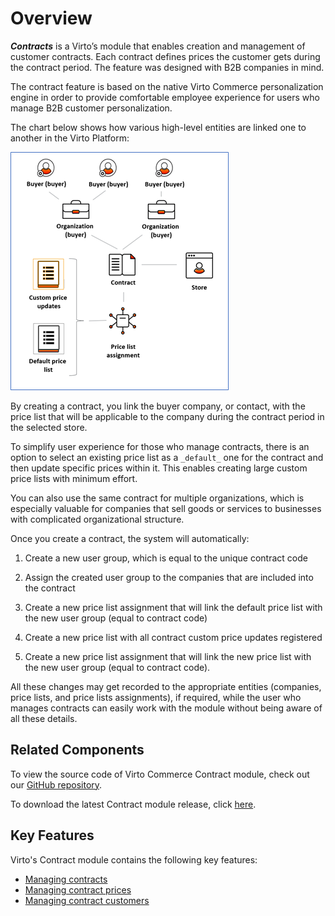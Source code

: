 # Overview

***Contracts*** is a Virto’s module that enables creation and management of customer contracts. Each contract defines prices the customer gets during the contract period. The feature was designed with B2B companies in mind.

The contract feature is based on the native Virto Commerce personalization engine in order to provide comfortable employee experience for users who manage B2B customer personalization.

The chart below shows how various high-level entities are linked one to another in the Virto Platform:

![Chart depicting contract entities](media/contract-entity-chart.png)

By creating a contract, you link the buyer company, or contact, with the price list that will be applicable to the company during the contract period in the selected store.

To simplify user experience for those who manage contracts, there is an option to select an existing price list as a `_default_` one for the contract and then update specific prices within it. This enables creating large custom price lists with minimum effort.

You can also use the same contract for multiple organizations, which is especially valuable for companies that sell goods or services to businesses with complicated organizational structure.

Once you create a contract, the system will automatically:

1.  Create a new user group, which is equal to the unique contract code

2.  Assign the created user group to the companies that are included into the contract

4.  Create a new price list assignment that will link the default price list with the new user group (equal to contract code)

5.  Create a new price list with all contract custom price updates registered

6.  Create a new price list assignment that will link the new price list with the new user group (equal to contract code).
    
All these changes may get recorded to the appropriate entities (companies, price lists, and price lists assignments), if required, while the user who manages contracts can easily work with the module without being aware of all these details.


## Related Components

To view the source code of Virto Commerce Contract module, check out our  [GitHub repository](https://github.com/VirtoCommerce/vc-module-contract).

To download the latest Contract module release, click  [here](https://github.com/VirtoCommerce/vc-module-contract/releases).


## Key Features
Virto's Contract module contains the following key features:

+ [Managing contracts](creating-and-terminating-contracts.md)
+ [Managing contract prices](managing-contract-prices.md)
+ [Managing contract customers](managing-contract-customers.md)
